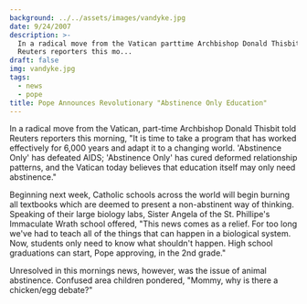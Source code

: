 ```yaml
---
background: ../../assets/images/vandyke.jpg
date: 9/24/2007
description: >-
  In a radical move from the Vatican parttime Archbishop Donald Thisbit told
  Reuters reporters this mo...
draft: false
img: vandyke.jpg
tags:
  - news
  - pope
title: Pope Announces Revolutionary "Abstinence Only Education"
---
```


In a radical move from the Vatican, part-time Archbishop Donald Thisbit told Reuters reporters this morning, "It is time to take a program that has worked effectively for 6,000 years and adapt it to a changing world. 'Abstinence Only' has defeated AIDS; 'Abstinence Only' has cured deformed relationship patterns, and the Vatican today believes that education itself may only need abstinence."

Beginning next week, Catholic schools across the world will begin burning all textbooks which are deemed to present a non-abstinent way of thinking. Speaking of their large biology labs, Sister Angela of the St. Phillipe's Immaculate Wrath school offered, "This news comes as a relief. For too long we've had to teach all of the things that can happen in a biological system. Now, students only need to know what shouldn't happen. High school graduations can start, Pope approving, in the 2nd grade."

Unresolved in this mornings news, however, was the issue of animal abstinence. Confused area children pondered, "Mommy, why is there a chicken/egg debate?"
